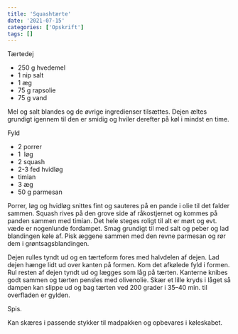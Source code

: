 ```yaml
---
title: 'Squashtærte'
date: '2021-07-15'
categories: ['Opskrift']
tags: []
---
```


Tærtedej

* 250 g hvedemel
* 1 nip salt
* 1 æg
* 75 g rapsolie
* 75 g vand

Mel og salt blandes og de øvrige ingredienser tilsættes. Dejen æltes grundigt igennem til den er smidig og hviler
derefter på køl i mindst en time.

Fyld

* 2 porrer
* 1  løg
* 2 squash
* 2-3 fed hvidløg
* timian
* 3 æg
* 50 g parmesan

Porrer, løg og hvidløg snittes fint og sauteres på en pande i olie til det falder sammen. Squash rives på den grove side
af råkostjernet og kommes på panden sammen med timian. Det hele steges roligt til alt er mørt og evt. væde er nogenlunde
fordampet. Smag grundigt til med salt og peber og lad blandingen køle af. Pisk æggene sammen med den revne parmesan og
rør dem i grøntsagsblandingen.

Dejen rulles tyndt ud og en tærteform fores med halvdelen af dejen. Lad dejen hænge lidt ud over kanten på formen. Kom
det afkølede fyld i formen. Rul resten af dejen tyndt ud og lægges som låg på tærten. Kanterne knibes godt sammen og
tærten pensles med olivenolie. Skær et lille kryds i låget så dampen kan slippe ud og bag tærten ved 200 grader i 35–40
min. til overfladen er gylden.

Spis.

Kan skæres i passende stykker til madpakken og opbevares i køleskabet.

